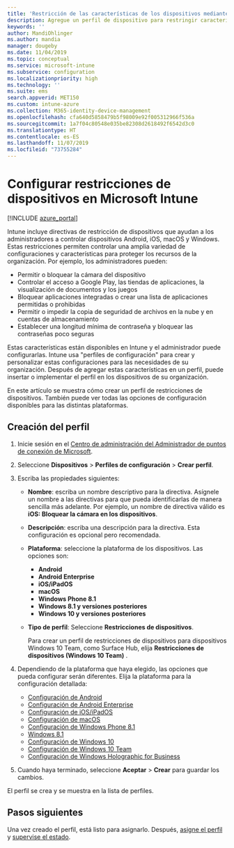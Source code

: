 ```yaml
---
title: 'Restricción de las características de los dispositivos mediante directivas en Microsoft Intune: Azure | Microsoft Docs'
description: Agregue un perfil de dispositivo para restringir características en dispositivos Android, macOS, iOS, iPadOS, Windows Phone y Windows 10 en Microsoft Intune
keywords: ''
author: MandiOhlinger
ms.author: mandia
manager: dougeby
ms.date: 11/04/2019
ms.topic: conceptual
ms.service: microsoft-intune
ms.subservice: configuration
ms.localizationpriority: high
ms.technology: ''
ms.suite: ems
search.appverid: MET150
ms.custom: intune-azure
ms.collection: M365-identity-device-management
ms.openlocfilehash: cfa640d5858479b5f98009e92f005312966f536a
ms.sourcegitcommit: 1a7f04c80548e035be82308d2618492f6542d3c0
ms.translationtype: HT
ms.contentlocale: es-ES
ms.lasthandoff: 11/07/2019
ms.locfileid: "73755284"
---
```

# <a name="configure-device-restriction-settings-in-microsoft-intune"></a>Configurar restricciones de dispositivos en Microsoft Intune

[!INCLUDE [azure_portal](../includes/azure_portal.md)]

Intune incluye directivas de restricción de dispositivos que ayudan a los administradores a controlar dispositivos Android, iOS, macOS y Windows. Estas restricciones permiten controlar una amplia variedad de configuraciones y características para proteger los recursos de la organización. Por ejemplo, los administradores pueden:

- Permitir o bloquear la cámara del dispositivo
- Controlar el acceso a Google Play, las tiendas de aplicaciones, la visualización de documentos y los juegos
- Bloquear aplicaciones integradas o crear una lista de aplicaciones permitidas o prohibidas
- Permitir o impedir la copia de seguridad de archivos en la nube y en cuentas de almacenamiento
- Establecer una longitud mínima de contraseña y bloquear las contraseñas poco seguras

Estas características están disponibles en Intune y el administrador puede configurarlas. Intune usa "perfiles de configuración" para crear y personalizar estas configuraciones para las necesidades de su organización. Después de agregar estas características en un perfil, puede insertar o implementar el perfil en los dispositivos de su organización.

En este artículo se muestra cómo crear un perfil de restricciones de dispositivos. También puede ver todas las opciones de configuración disponibles para las distintas plataformas.

## <a name="create-the-profile"></a>Creación del perfil

1. Inicie sesión en el [Centro de administración del Administrador de puntos de conexión de Microsoft](https://go.microsoft.com/fwlink/?linkid=2109431).
2. Seleccione **Dispositivos** > **Perfiles de configuración** > **Crear perfil**.
3. Escriba las propiedades siguientes:

    - **Nombre**: escriba un nombre descriptivo para la directiva. Asígnele un nombre a las directivas para que pueda identificarlas de manera sencilla más adelante. Por ejemplo, un nombre de directiva válido es **iOS: Bloquear la cámara en los dispositivos**.
    - **Descripción**: escriba una descripción para la directiva. Esta configuración es opcional pero recomendada.
    - **Plataforma**: seleccione la plataforma de los dispositivos. Las opciones son:  

        - **Android**
        - **Android Enterprise**
        - **iOS/iPadOS**
        - **macOS**
        - **Windows Phone 8.1**
        - **Windows 8.1 y versiones posteriores**
        - **Windows 10 y versiones posteriores**

    - **Tipo de perfil**: Seleccione **Restricciones de dispositivos**.

        Para crear un perfil de restricciones de dispositivos para dispositivos Windows 10 Team, como Surface Hub, elija **Restricciones de dispositivos (Windows 10 Team)** .

4. Dependiendo de la plataforma que haya elegido, las opciones que pueda configurar serán diferentes. Elija la plataforma para la configuración detallada:

    - [Configuración de Android](../device-restrictions-android.md)
    - [Configuración de Android Enterprise](../device-restrictions-android-for-work.md)
    - [Configuración de iOS/iPadOS](device-restrictions-ios.md)
    - [Configuración de macOS](device-restrictions-macos.md)
    - [Configuración de Windows Phone 8.1](device-restrictions-windows-phone-8-1.md)
    - [Windows 8.1](device-restrictions-windows-8-1.md)
    - [Configuración de Windows 10](device-restrictions-windows-10.md)
    - [Configuración de Windows 10 Team](device-restrictions-windows-10-teams.md)
    - [Configuración de Windows Holographic for Business](device-restrictions-windows-holographic.md)

5. Cuando haya terminado, seleccione **Aceptar** > **Crear** para guardar los cambios.

El perfil se crea y se muestra en la lista de perfiles.

## <a name="next-steps"></a>Pasos siguientes

Una vez creado el perfil, está listo para asignarlo. Después, [asigne el perfil](../device-profile-assign.md) y [supervise el estado](../device-profile-monitor.md).

<!--  Removing image as part of design review; retaining source until we known the disposition.

## Example of device restriction settings

In this high-level example, you'll create a device restriction policy that blocks the use of the built-in camera app on Android devices.

![How to disable the camera on Android devices](./media/device-restrictions-configure/disable-android-camera.png)

-->
